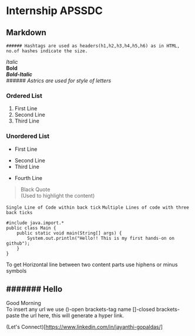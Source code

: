 # Internship APSSDC
## Markdown
    ###### Hashtags are used as headers(h1,h2,h3,h4,h5,h6) as in HTML, no.of hashes indicate the size. 

*Italic* <br>
**Bold** <br>
***Bold-Italic*** <br>
  *###### Astrics are used for style of letters* <br>

### Ordered List  
1. First Line
2. Second Line
3. Third Line

### Unordered List
- First Line
+ Second Line
+ Third Line
- Fourth Line

> Black Quote <br>
(Used to highlight the content)

` Single Line of Code within back tick `
` Multiple Lines of code with three back ticks `

```
#include java.import.*
public class Main {
    public static void main(String[] args) {
        System.out.println("Hello!! This is my first hands-on on github");
    }
}
```

To get Horizontal line between two content parts use hiphens or minus symbols 


####### Hello
-----------
Good Morning
<br>
To insert any url we use ()-open brackets-tag name  []-closed brackets-paste the url here, this will generate a hyper link. <br>


(Let's Connect)[https://www.linkedin.com/in/jayanthi-gopaldas/]
